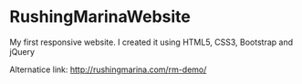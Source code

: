 # RushingMarinaWebsite
My first responsive website. I created it using HTML5, CSS3, Bootstrap and jQuery

Alternatice link:
http://rushingmarina.com/rm-demo/ 

